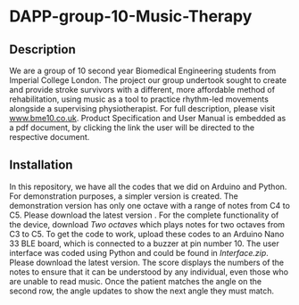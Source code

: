 # DAPP-group-10-Music-Therapy

## Description
We are a group of 10 second year Biomedical Engineering students from Imperial College London.
The project our group undertook sought to create and provide stroke survivors with a different, 
more affordable method of rehabilitation, using music as a tool to practice rhythm-led movements 
alongside a supervising physiotherapist. 
For full description, please visit www.bme10.co.uk. Product Specification and User Manual is 
embedded as a pdf document, by clicking the link the user will be directed to the respective 
document.

## Installation
In this repository, we have all the codes that we did on Arduino and Python. For demonstration 
purposes, a simpler version is created. The demonstration version has only one octave with a range 
of notes from C4 to C5. Please download the latest version .
For the complete functionality of the device, download _Two octaves_ which plays notes for two octaves 
from C3 to C5. To get the code to work, upload these codes to an Arduino Nano 33 BLE board, which is 
connected to a buzzer at pin number 10.
The user interface was coded using Python and could be found in _Interface.zip_. Please download the 
latest version. The score displays the numbers of the notes to ensure that it can be understood by any 
individual, even those who are unable to read music. Once the patient matches the angle on the second 
row, the angle updates to show the next angle they must match.
